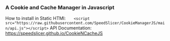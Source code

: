 ### A Cookie and Cache Manager in Javascript
How to install in Static HTMl:
```    <script src="https://raw.githubusercontent.com/SpeedSlicer/CookieManagerJS/main/api.js"></script> ```
API Documentation: https://speedslicer.github.io/CookieNCacheJS
